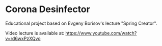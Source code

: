 # Corona Desinfector

Educational project based on Evgeny Borisov's lecture "Spring Creator". 

Video lecture is available at: https://www.youtube.com/watch?v=rd6wxPzXQvo